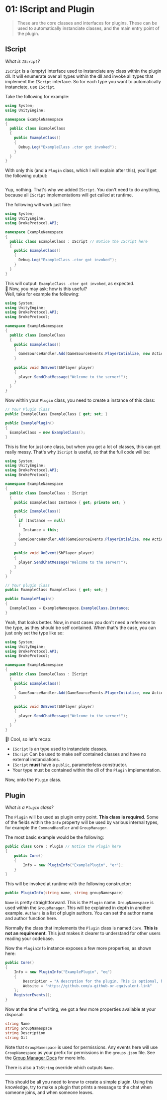 # 01: IScript and Plugin

> These are the core classes and interfaces for plugins. These can be used to automatically instanciate classes, and the main entry point of the plugin.

## IScript

_What is `IScript`?_

`IScript` is a (empty) interface used to instanciate any class within the plugin dll. It will enumerate over all types within the dll and invoke all types that implement the `IScript` interface. So for each type you want to automatically instanciate, use `IScript`.

Take the following for example:

```csharp
using System;
using UnityEngine;

namespace ExampleNamespace
{
  public class ExampleClass
  {
    public ExampleClass()
    {
      Debug.Log("ExampleClass .ctor got invoked");
    }
  }
}
```

With only this (and a `Plugin` class, which I will explain after this), you'll get the following output:  
```

```
Yup, nothing. That's why we added `IScript`. You don't need to do anything, because all `IScript` implementations will get called at runtime.

The following will work just fine:

```csharp
using System;
using UnityEngine;
using BrokeProtocol.API;

namespace ExampleNamespace
{
  public class ExampleClass : IScript // Notice the IScript here
  {
    public ExampleClass()
    {
      Debug.Log("ExampleClass .ctor got invoked");
    }
  }
}
```
This will output: `ExampleClass .ctor got invoked`, as expected.  
:tada: Now, you may ask; how is this useful?  
Well, take for example the following:
```csharp
using System;
using UnityEngine;
using BrokeProtocol.API;
using BrokeProtocol;

namespace ExampleNamespace
{
  public class ExampleClass
  {
    public ExampleClass()
    {
      GameSourceHandler.Add(GameSourceEvents.PlayerIntialize, new Action<ShPlayer>(OnEvent));
    }
    
    public void OnEvent(ShPlayer player)
    {
      player.SendChatMessage("Welcome to the server!");
    }
  }
}
```

Now within your `Plugin` class, you need to create a instance of this class:

```csharp
// Your Plugin class
public ExampleClass ExampleClass { get; set; }

public ExamplePlugin()
{
  ExampleClass = new ExampleClass();
}
```

This is fine for just one class, but when you get a lot of classes, this can get really messy. That's why `IScript` is useful, so that the full code will be:
```csharp
using System;
using UnityEngine;
using BrokeProtocol.API;
using BrokeProtocol;

namespace ExampleNamespace
{
  public class ExampleClass : IScript
  {
    public ExampleClass Instance { get; private set; }

    public ExampleClass()
    {
      if (Instance == null)
      {
        Instance = this;
      }
      GameSourceHandler.Add(GameSourceEvents.PlayerIntialize, new Action<ShPlayer>(OnEvent));
    }
    
    public void OnEvent(ShPlayer player)
    {
      player.SendChatMessage("Welcome to the server!");
    }
  }
}

// Your plugin class
public ExampleClass ExampleClass { get; set; }

public ExamplePlugin()
{
  ExampleClass = ExampleNamespace.ExampleClass.Instance;
}
```

Yeah, that looks better. Now, in most cases you don't need a reference to the type, as they should be self contained. When that's the case, you can just only set the type like so:
```csharp
using System;
using UnityEngine;
using BrokeProtocol.API;
using BrokeProtocol;

namespace ExampleNamespace
{
  public class ExampleClass : IScript
  {
    public ExampleClass()
    {
      GameSourceHandler.Add(GameSourceEvents.PlayerIntialize, new Action<ShPlayer>(OnEvent));
    }
    
    public void OnEvent(ShPlayer player)
    {
      player.SendChatMessage("Welcome to the server!");
    }
  }
}
```

:tada:! Cool, so let's recap:
- `IScript` Is an type used to instanciate classes.
- `IScript` Can be used to make self contained classes and have no external instanciations.
- `IScript` **must** have a `public`, parameterless constructor.
- Your type must be contained within the dll of the `Plugin` implementation.

Now, onto the `Plugin` class.

## Plugin

_What is a `Plugin` class?_

The `Plugin` will be used as plugin entry point. **This class is required.** Some of the fields within the `Info` property will be used by various internal types, for example the `CommandHandler` and `GroupManager`.

The most basic example would be the following:

```csharp
public class Core : Plugin // Notice the Plugin here
{
    public Core()
    {
        Info = new PluginInfo("ExamplePlugin", "er");
    }
}
```

This will be invoked at runtime with the following constructor:
```csharp
public PluginInfo(string name, string groupNamespace)
```

`Name` is pretty straightforward. This is the `Plugin` name.
`GroupNamespace` is used within the `GroupManager`. This will be explained in depth in another example.
`Authors` is a list of plugin authors. You can set the author name and author function here.

Normally the class that implements the `Plugin` class is named `Core`. **This is not an requirement**. This just makes it clearer to understand for other users reading your codebase.

Now the `PluginInfo` instance exposes a few more properties, as shown here:
```csharp
public Core()
{
    Info = new PluginInfo("ExamplePlugin", "eq")
    {
        Description = "A descrption for the plugin. This is optional, but recommended",
        Website = "https://github.com/a-github-or-equivalent-link"
    };
    RegisterEvents();
}
```

Now at the time of writing, we got a few more properties available at your disposal:
```csharp
string Name
string GroupNamespace
string Description
string Git
```

Note that `GroupNamespace` is used for permissions. Any events here will use `GroupNamespace` as your prefix for permissions in the `groups.json` file. See the [Group Manager Docs](/Examples/Server/05_GroupManager#permissions) for more info.

There is also a `ToString` override which outputs `Name`.

---

This should be all you need to know to create a simple plugin. Using this knowledge, try to make a plugin that prints a message to the chat when someone joins, and when someone leaves.
